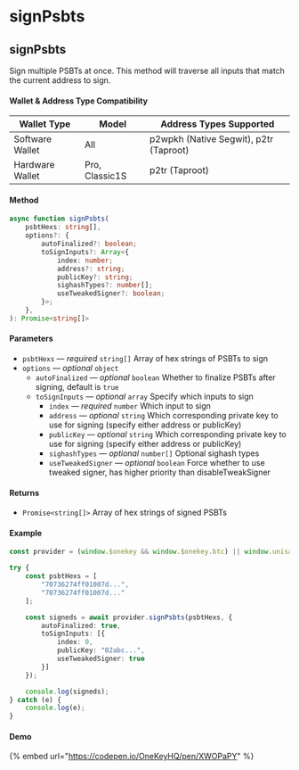 # signPsbts

## signPsbts

Sign multiple PSBTs at once. This method will traverse all inputs that match the current address to sign.

#### Wallet & Address Type Compatibility

| Wallet Type     | Model          | Address Types Supported                |
| --------------- | -------------- | -------------------------------------- |
| Software Wallet | All            | p2wpkh (Native Segwit), p2tr (Taproot) |
| Hardware Wallet | Pro, Classic1S | p2tr (Taproot)                         |

#### Method

```typescript
async function signPsbts(
    psbtHexs: string[],
    options?: {
        autoFinalized?: boolean;
        toSignInputs?: Array<{
            index: number;
            address?: string;
            publicKey?: string;
            sighashTypes?: number[];
            useTweakedSigner?: boolean;
        }>;
    },
): Promise<string[]>
```

#### Parameters

* `psbtHexs` — _required_ `string[]` Array of hex strings of PSBTs to sign
* `options` — _optional_ `object`
  * `autoFinalized` — _optional_ `boolean` Whether to finalize PSBTs after signing, default is `true`
  * `toSignInputs` — _optional_ `array` Specify which inputs to sign
    * `index` — _required_ `number` Which input to sign
    * `address` — _optional_ `string` Which corresponding private key to use for signing (specify either address or publicKey)
    * `publicKey` — _optional_ `string` Which corresponding private key to use for signing (specify either address or publicKey)
    * `sighashTypes` — _optional_ `number[]` Optional sighash types
    * `useTweakedSigner` — _optional_ `boolean` Force whether to use tweaked signer, has higher priority than disableTweakSigner

#### Returns

* `Promise<string[]>` Array of hex strings of signed PSBTs

#### Example

```typescript
const provider = (window.$onekey && window.$onekey.btc) || window.unisat;

try {
    const psbtHexs = [
        "70736274ff01007d...",
        "70736274ff01007d..."
    ];

    const signeds = await provider.signPsbts(psbtHexs, {
        autoFinalized: true,
        toSignInputs: [{
            index: 0,
            publicKey: "02abc...",
            useTweakedSigner: true
        }]
    });

    console.log(signeds);
} catch (e) {
    console.log(e);
}
```

#### Demo

{% embed url="https://codepen.io/OneKeyHQ/pen/XWOPaPY" %}
